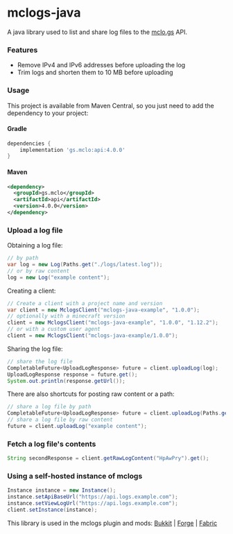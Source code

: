 # mclogs-java
A java library used to list and share log files to the [mclo.gs](https://mclo.gs) API.

### Features
- Remove IPv4 and IPv6 addresses before uploading the log
- Trim logs and shorten them to 10 MB before uploading

### Usage
This project is available from Maven Central, so you just need to add the dependency to your project:

#### Gradle
```gradle
dependencies {
    implementation 'gs.mclo:api:4.0.0'
}
```

#### Maven
```xml
<dependency>
  <groupId>gs.mclo</groupId>
  <artifactId>api</artifactId>
  <version>4.0.0</version>
</dependency>
```

### Upload a log file

Obtaining a log file:
```java
// by path
var log = new Log(Paths.get("./logs/latest.log"));
// or by raw content
log = new Log("example content");
```

Creating a client:
```java
// Create a client with a project name and version
var client = new MclogsClient("mclogs-java-example", "1.0.0");
// optionally with a minecraft version
client = new MclogsClient("mclogs-java-example", "1.0.0", "1.12.2");
// or with a custom user agent
client = new MclogsClient("mclogs-java-example/1.0.0");
```

Sharing the log file:
```java
// share the log file
CompletableFuture<UploadLogResponse> future = client.uploadLog(log);
UploadLogResponse response = future.get();
System.out.println(response.getUrl());
```

There are also shortcuts for posting raw content or a path:
```java
// share a log file by path
CompletableFuture<UploadLogResponse> future = client.uploadLog(Paths.get("./logs/latest.log"));
// share a log file by raw content
future = client.uploadLog("example content");
```

### Fetch a log file's contents
```java
String secondResponse = client.getRawLogContent("HpAwPry").get();
```

### Using a self-hosted instance of mclogs
```java
Instance instance = new Instance();
instance.setApiBaseUrl("https://api.logs.example.com");
instance.setViewLogUrl("https://api.logs.example.com");
client.setInstance(instance);
```

This library is used in the mclogs plugin and mods:
[Bukkit](https://github.com/aternosorg/mclogs-bukkit) |
[Forge](https://github.com/aternosorg/mclogs-forge) |
[Fabric](https://github.com/aternosorg/mclogs-fabric)
